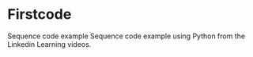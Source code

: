 # Firstcode
Sequence code example
Sequence code example using Python from the Linkedin Learning videos. 
